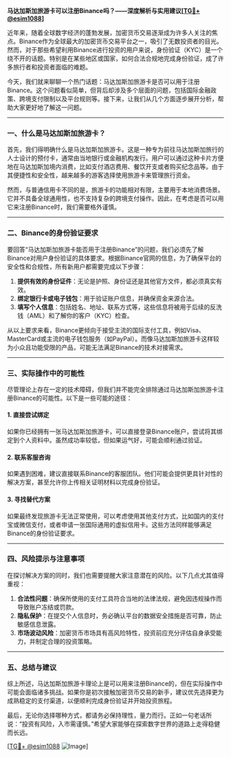**马达加斯加旅游卡可以注册Binance吗？——深度解析与实用建议[[TG💪+ @esim1088](https://t.me/s/esim1088)]**

近年来，随着全球数字经济的蓬勃发展，加密货币交易逐渐成为许多人关注的焦点。Binance作为全球最大的加密货币交易平台之一，吸引了无数投资者的目光。然而，对于那些希望利用Binance进行投资的用户来说，身份验证（KYC）是一个绕不开的话题。特别是在某些地区或国家，如何合法合规地完成身份验证，成了许多旅行者和投资者面临的难题。

今天，我们就来聊聊一个热门话题：马达加斯加旅游卡是否可以用于注册Binance。这个问题看似简单，但背后却涉及多个层面的问题，包括国际金融政策、跨境支付限制以及平台规则等。接下来，让我们从几个方面逐步展开分析，帮助大家更好地了解这一问题。

---

### 一、什么是马达加斯加旅游卡？

首先，我们得明确什么是马达加斯加旅游卡。这是一种专为前往马达加斯加旅行的人士设计的预付卡，通常由当地银行或金融机构发行。用户可以通过这种卡片方便地在马达加斯加境内消费，比如支付酒店费用、餐饮开支或者购买纪念品等。由于其便捷性和安全性，越来越多的游客选择使用旅游卡来管理旅行资金。

然而，与普通信用卡不同的是，旅游卡的功能相对有限，主要用于本地消费场景。它并不具备全球通用性，也不支持复杂的跨境支付操作。因此，在考虑是否可以用它来注册Binance时，我们需要格外谨慎。

---

### 二、Binance的身份验证要求

要回答“马达加斯加旅游卡能否用于注册Binance”的问题，我们必须先了解Binance对用户身份验证的具体要求。根据Binance官网的信息，为了确保平台的安全性和合规性，所有新用户都需要完成以下步骤：

1. **提供有效的身份证件**：无论是护照、身份证还是其他官方文件，都必须真实有效。
2. **绑定银行卡或电子钱包**：用于验证账户信息，并确保资金来源合法。
3. **填写个人信息**：包括姓名、地址、联系方式等，这些信息将被用于后续的反洗钱（AML）和了解你的客户（KYC）检查。

从以上要求来看，Binance更倾向于接受主流的国际支付工具，例如Visa、MasterCard或主流的电子钱包服务（如PayPal）。而像马达加斯加旅游卡这样较为小众且功能受限的产品，可能无法满足Binance的技术对接需求。

---

### 三、实际操作中的可能性

尽管理论上存在一定的技术障碍，但我们并不能完全排除通过马达加斯加旅游卡注册Binance的可能性。以下是一些可能的途径：

#### 1. **直接尝试绑定**
   如果你已经拥有一张马达加斯加旅游卡，可以直接登录Binance账户，尝试将其绑定到个人资料中。虽然成功率较低，但如果运气好，可能会顺利通过验证。

#### 2. **联系客服咨询**
   如果遇到困难，建议直接联系Binance的客服团队。他们可能会提供更具针对性的解决方案，甚至允许你上传相关证明材料以完成身份验证。

#### 3. **寻找替代方案**
   如果最终发现旅游卡无法正常使用，可以考虑使用其他支付方式，比如国内的支付宝或微信支付，或者申请一张国际通用的虚拟信用卡。这些方法同样能够满足Binance的身份验证要求。

---

### 四、风险提示与注意事项

在探讨解决方案的同时，我们也需要提醒大家注意潜在的风险。以下几点尤其值得重视：

1. **合法性问题**：确保所使用的支付工具符合当地的法律法规，避免因违规操作而导致账户冻结或罚款。
2. **隐私保护**：在提交个人信息时，务必确认平台的数据安全措施是否可靠，防止敏感信息泄露。
3. **市场波动风险**：加密货币市场具有高风险特性，投资前应充分评估自身承受能力，并制定合理的投资策略。

---

### 五、总结与建议

综上所述，马达加斯加旅游卡理论上是可以用来注册Binance的，但在实际操作中可能会面临诸多挑战。如果你是初次接触加密货币交易的新手，建议优先选择更为成熟稳定的支付渠道，以便顺利完成身份验证并开始投资旅程。

最后，无论你选择哪种方式，都请务必保持理性，量力而行。正如一句老话所说：“投资有风险，入市需谨慎。”希望大家能够在探索数字世界的道路上走得稳健而长远。

[[TG💪+ @esim1088](https://t.me/s/esim1088) ![Image](https://i.postimg.cc/4NQfJmqS/Snipaste-2025-05-13-00-14-12.png)]